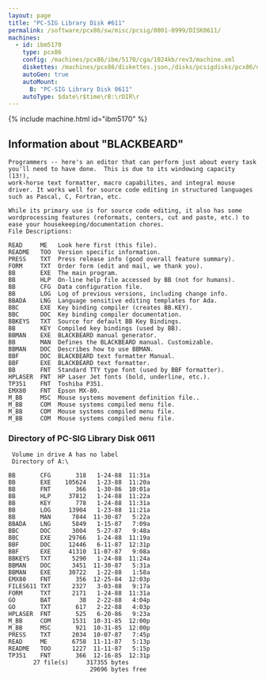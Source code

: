 ```yaml
---
layout: page
title: "PC-SIG Library Disk #611"
permalink: /software/pcx86/sw/misc/pcsig/0001-0999/DISK0611/
machines:
  - id: ibm5170
    type: pcx86
    config: /machines/pcx86/ibm/5170/cga/1024kb/rev3/machine.xml
    diskettes: /machines/pcx86/diskettes.json,/disks/pcsigdisks/pcx86/diskettes.json
    autoGen: true
    autoMount:
      B: "PC-SIG Library Disk 0611"
    autoType: $date\r$time\rB:\rDIR\r
---
```


{% include machine.html id="ibm5170" %}

## Information about "BLACKBEARD"

    Programmers -- here's an editor that can perform just about every task
    you'll need to have done.  This is due to its windowing capacity (13!),
    work-horse text formatter, macro capabilites, and integral mouse
    driver. It works well for source code editing in structured languages
    such as Pascal, C, Fortran, etc.
    
    While its primary use is for source code editing, it also has some
    wordprocessing features (reformats, centers, cut and paste, etc.) to
    ease your housekeeping/documentation chores.
    File Descriptions:
    
    READ     ME   Look here first (this file).
    README   TOO  Version specific information.
    PRESS    TXT  Press release info (good overall feature summary).
    FORM     TXT  Order form (edit and mail, we thank you).
    BB       EXE  The main program.
    BB       HLP  On-line help file accessed by BB (not for humans).
    BB       CFG  Data configuration file.
    BB       LOG  Log of previous versions, including change info.
    BBADA    LNG  Language sensitive editing templates for Ada.
    BBC      EXE  Key binding compiler (creates BB.KEY).
    BBC      DOC  Key binding compiler documentation.
    BBKEYS   TXT  Source for default BB Key Bindings.
    BB       KEY  Compiled key bindings (used by BB).
    BBMAN    EXE  BLACKBEARD manual generator.
    BB       MAN  Defines the BLACKBEARD manual. Customizable.
    BBMAN    DOC  Describes how to use BBMAN.
    BBF      DOC  BLACKBEARD text formatter Manual.
    BBF      EXE  BLACKBEARD text formatter.
    BB       FNT  Standard TTY type font (used by BBF formatter).
    HPLASER  FNT  HP Laser Jet fonts (bold, underline, etc.).
    TP351    FNT  Toshiba P351.
    EMX80    FNT  Epson MX-80.
    M_BB     MSC  Mouse systems movement definition file..
    M_BB     COM  Mouse systems compiled menu file.
    M_BB     COM  Mouse systems compiled menu file.
    M_BB     COM  Mouse systems compiled menu file.

### Directory of PC-SIG Library Disk 0611

     Volume in drive A has no label
     Directory of A:\

    BB       CFG       318   1-24-88  11:31a
    BB       EXE    105624   1-23-88  11:20a
    BB       FNT       366   1-30-86  10:01a
    BB       HLP     37812   1-24-88  11:22a
    BB       KEY       778   1-24-88  11:31a
    BB       LOG     13904   1-23-88  11:21a
    BB       MAN      7844  11-30-87   5:22a
    BBADA    LNG      5849   1-15-87   7:09a
    BBC      DOC      3004   5-27-87   9:48a
    BBC      EXE     29766   1-24-88  11:19a
    BBF      DOC     12446   6-11-87  12:31p
    BBF      EXE     41310  11-07-87   9:08a
    BBKEYS   TXT      5290   1-24-88  11:24a
    BBMAN    DOC      3451  11-30-87   5:31a
    BBMAN    EXE     30722   1-22-88   1:58a
    EMX80    FNT       356  12-25-84  12:03p
    FILES611 TXT      2327   3-03-88   9:17a
    FORM     TXT      2171   1-24-88  11:31a
    GO       BAT        38   2-22-88   4:04p
    GO       TXT       617   2-22-88   4:03p
    HPLASER  FNT       525   6-20-86   9:23a
    M_BB     COM      1531  10-31-85  12:00p
    M_BB     MSC       921  10-31-85  12:00p
    PRESS    TXT      2034  10-07-87   7:45p
    READ     ME       6758  11-11-87   5:13p
    README   TOO      1227  11-11-87   5:15p
    TP351    FNT       366  12-16-85  12:31p
           27 file(s)     317355 bytes
                           29696 bytes free
